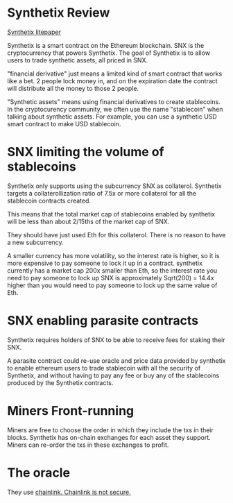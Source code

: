 Synthetix Review
========

[Synthetix litepaper](https://www.synthetix.io/uploads/synthetix_litepaper.pdf)

Synthetix is a smart contract on the Ethereum blockchain.
SNX is the cryptocurrency that powers Synthetix.
The goal of Synthetix is to allow users to trade synthetic assets, all priced in SNX.

"financial derivative" just means a limited kind of smart contract that works like a bet. 2 people lock money in, and on the expiration date the contract will distribute all the money to those 2 people.

"Synthetic assets" means using financial derivatives to create stablecoins.
In the cryptocurency community, we often use the name "stablecoin" when talking about synthetic assets.
For example, you can use a synthetic USD smart contract to make USD stablecoin.

SNX limiting the volume of stablecoins
===========

Synthetix only supports using the subcurrency SNX as collaterol.
Synthetix targets a collaterollization ratio of 7.5x or more collaterol for all the stablecoin contracts created.

This means that the total market cap of stablecoins enabled by synthetix will be less than about 2/15ths of the market cap of SNX.

They should have just used Eth for this collaterol. There is no reason to have a new subcurrency.

A smaller currency has more volatility, so the interest rate is higher, so it is more expensive to pay someone to lock it up in a contract.
synthetix currently has a market cap 200x smaller than Eth, so the interest rate you need to pay someone to lock up SNX is approximately Sqrt(200) = 14.4x higher than you would need to pay someone to lock up the same value of Eth.

SNX enabling parasite contracts
===========

Synthetix requires holders of SNX to be able to receive fees for staking their SNX.

A parasite contract could re-use oracle and price data provided by synthetix to enable ethereum users to trade stablecoin with all the security of Synthetix, and without having to pay any fee or buy any of the stablecoins produced by the Synthetix contracts.

Miners Front-running
===========

Miners are free to choose the order in which they include the txs in their blocks.
Synthetix has on-chain exchanges for each asset they support. Miners can re-order the txs in these exchanges to profit.

The oracle
===========

They use [chainlink. Chainlink is not secure.](other_blockchains/chainlink.md)

